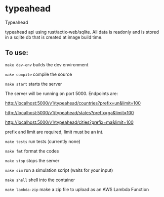 # typeahead
Typeahead

typeahead api using rust/actix-web/sqlite. All data is readonly and is stored in a sqlite db that is
created at image build time.

## To use:

`make dev-env` builds the dev environment

`make compile` compile the source 

`make start` starts the server

The server will be running on port 5000. Endpoints are:

[http://localhost:5000/v1/typeahead/countries?prefix=un&limit=100](http://localhost:5000/v1/typeahead/countries?prefix=un&limit=100)

[http://localhost:5000/v1/typeahead/states?prefix=ga&limit=100](http://localhost:5000/v1/typeahead/states?prefix=ga&limit=100)

[http://localhost:5000/v1/typeahead/cities?prefix=ma&limit=100](http://localhost:5000/v1/typeahead/cities?prefix=ma&limit=100)

prefix and limit are required, limit must be an int.

`make tests` run tests (currently none)

`make fmt` format the codes

`make stop` stops the server

`make sim` run a simulation script (waits for your input)

`make shell` shell into the container

`make lambda-zip` make a zip file to upload as an AWS Lambda Function